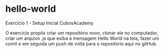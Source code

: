 # hello-world

Exercício 1 - Setup Inicial CubosAcademy

O exercício propôs criar um repositório novo, clonar ele no computador, criar um arquivo .js que exiba a mensagem Hello World na tela, fazer um comit e em seguida um push de volta para o repositório aqui no gitHub.
